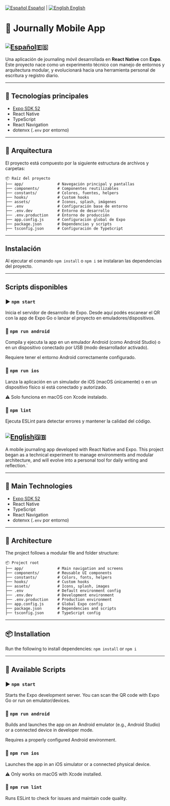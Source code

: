 <p>
  <a href="#español"><img src="https://flagcdn.com/w20/es.png" alt="Español" /> Español</a> |
  <a href="#english"><img src="https://flagcdn.com/w20/gb.png" alt="English" /> English</a>
</p>


# 📔 Journally Mobile App

<h2 id="español"><a href="#español"><img src="https://flagcdn.com/w20/es.png" alt="Español" /></a>🇪🇸</h2>


Una aplicación de journaling móvil desarrollada en **React Native** con **Expo**. Este proyecto nace como un experimento técnico con manejo de entornos y arquitectura modular, y evolucionará hacia una herramienta personal de escritura y registro diario.

---

## 🚀 Tecnologías principales

- [Expo SDK 52](https://docs.expo.dev/)
- React Native
- TypeScript
- React Navigation
- dotenvx (`.env` por entorno)

---

## 📁 Arquitectura

El proyecto está compuesto por la siguiente estructura de archivos y carpetas:

```
📦 Raíz del proyecto
├── app/               # Navegación principal y pantallas
├── components/        # Componentes reutilizables
├── constants/         # Colores, fuentes, helpers
├── hooks/             # Custom hooks
├── assets/            # Íconos, splash, imágenes
├── .env               # Configuración base de entorno
├── .env.dev           # Entorno de desarrollo
├── .env.production    # Entorno de producción
├── app.config.js      # Configuración global de Expo
├── package.json       # Dependencias y scripts
├── tsconfig.json      # Configuración de TypeScript
```


---

## Instalación

Al ejecutar el comando `npm install` o `npm i` se instalaran las dependencias del proyecto.

---

## Scripts disponibles

### ▶️ `npm start`

Inicia el servidor de desarrollo de Expo. Desde aquí podés escanear el QR con la app de Expo Go o lanzar el proyecto en emuladores/dispositivos.

### 🤖 `npm run android`

Compila y ejecuta la app en un emulador Android (como Android Studio) o en un dispositivo conectado por USB (modo desarrollador activado).

Requiere tener el entorno Android correctamente configurado.

### 🍏 `npm run ios`

Lanza la aplicación en un simulador de iOS (macOS únicamente) o en un dispositivo físico si está conectado y autorizado.

⚠️ Solo funciona en macOS con Xcode instalado.

### 🧹 `npm lint`

Ejecuta ESLint para detectar errores y mantener la calidad del código.


<h2 id="english"><a href="#english"><img src="https://flagcdn.com/w20/gb.png" alt="English" /></a>🇬🇧</h2>

A mobile journaling app developed with React Native and Expo. This project began as a technical experiment to manage environments and modular architecture, and will evolve into a personal tool for daily writing and reflection.`

---

## 🚀 Main Technologies

- [Expo SDK 52](https://docs.expo.dev/)
- React Native
- TypeScript
- React Navigation
- dotenvx (`.env` por entorno)

---

## 📁 Architecture
The project follows a modular file and folder structure:

```
📦 Project root
├── app/               # Main navigation and screens
├── components/        # Reusable UI components
├── constants/         # Colors, fonts, helpers
├── hooks/             # Custom hooks
├── assets/            # Icons, splash, images
├── .env               # Default environment config
├── .env.dev           # Development environment
├── .env.production    # Production environment
├── app.config.js      # Global Expo config
├── package.json       # Dependencies and scripts
├── tsconfig.json      # TypeScript config

```

---

## 📦 Installation

Run the following to install dependencies: `npm install` or `npm i`

---

## 🧾 Available Scripts


### ▶️ `npm start`

Starts the Expo development server. You can scan the QR code with Expo Go or run on emulator/devices.

### 🤖 `npm run android`

Builds and launches the app on an Android emulator (e.g., Android Studio) or a connected device in developer mode.

Requires a properly configured Android environment.

### 🍏 `npm run ios`

Launches the app in an iOS simulator or a connected physical device.

⚠️ Only works on macOS with Xcode installed.

### 🧹 `npm run lint`

Runs ESLint to check for issues and maintain code quality.